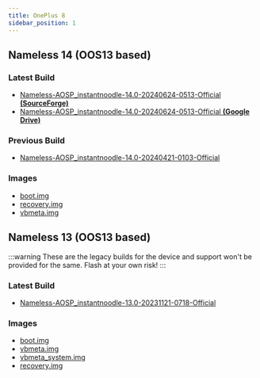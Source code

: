 ```yaml
---
title: OnePlus 8
sidebar_position: 1
---
```


## Nameless 14 (OOS13 based)

### Latest Build
- [Nameless-AOSP_instantnoodle-14.0-20240624-0513-Official __(SourceForge)__](https://sourceforge.net/projects/nameless-aosp/files/instantnoodle/Nameless-AOSP_instantnoodle-14.0-20240624-0513-Official.zip/download)
- [Nameless-AOSP_instantnoodle-14.0-20240624-0513-Official __(Google Drive)__](https://drive.google.com/file/d/1QsmRskjYeYlDiL5IaFjgJGzWkPc39udm/view)

### Previous Build
- [Nameless-AOSP_instantnoodle-14.0-20240421-0103-Official](https://sourceforge.net/projects/nameless-aosp/files/instantnoodle/Nameless-AOSP_instantnoodle-14.0-20240421-0103-Official.zip/download)

### Images
- [boot.img](https://sourceforge.net/projects/nameless-aosp/files/instantnoodle/imgs_14/boot.img/download)
- [recovery.img](https://sourceforge.net/projects/nameless-aosp/files/instantnoodle/imgs_14/recovery.img/download)
- [vbmeta.img](https://sourceforge.net/projects/nameless-aosp/files/instantnoodle/imgs_14/vbmeta.img/download)

## Nameless 13 (OOS13 based)

:::warning
These are the legacy builds for the device and support won't be provided for the same. Flash at your own risk!
:::

### Latest Build
- [Nameless-AOSP_instantnoodle-13.0-20231121-0718-Official](https://sourceforge.net/projects/nameless-aosp/files/instantnoodle/Nameless-AOSP_instantnoodle-13.0-20231121-0718-Official.zip/download)

### Images
- [boot.img](https://sourceforge.net/projects/nameless-aosp/files/instantnoodle/imgs_13/boot.img/download)
- [vbmeta.img](https://sourceforge.net/projects/nameless-aosp/files/instantnoodle/imgs_13/vbmeta.img/download)
- [vbmeta_system.img](https://sourceforge.net/projects/nameless-aosp/files/instantnoodle/imgs_13/vbmeta_system.img/download)
- [recovery.img](https://sourceforge.net/projects/nameless-aosp/files/instantnoodle/imgs_13/recovery.img/download)